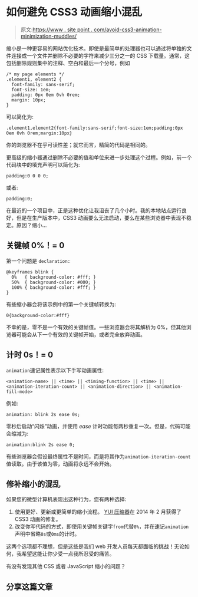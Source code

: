 # 如何避免 CSS3 动画缩小混乱

> 原文:[https://www . site point . com/avoid-css3-animation-minimization-muddles/](https://www.sitepoint.com/avoid-css3-animation-minification-muddles/)

缩小是一种更容易的网站优化技术。即使是最简单的处理器也可以通过将单独的文件连接成一个文件并删除不必要的字符来减少三分之一的 CSS 下载量。通常，这包括删除规则集中的注释、空白和最后一个分号，例如

```
/* my page elements */
.element1, element2 {
  font-family: sans-serif;
  font-size: 1em;
  padding: 0px 0em 0vh 0rem;
  margin: 10px;
}
```

可以简化为:

```
.element1,element2{font-family:sans-serif;font-size:1em;padding:0px 0em 0vh 0rem;margin:10px}
```

你的浏览器不在乎可读性差；就它而言，精简的代码是相同的。

更高级的缩小器通过删除不必要的值和单位来进一步处理这个过程。例如，前一个代码块中的填充声明可以简化为:

```
padding:0 0 0 0;
```

或者:

```
padding:0;
```

在最近的一个项目中，正是这种优化让我沮丧了几个小时。我的本地站点运行良好，但是在生产版本中，CSS3 动画要么无法启动，要么在某些浏览器中表现不稳定。原因？缩小…

## 关键帧 0%！= 0

第一个问题是 `declaration:`

```
@keyframes blink {
  0%   { background-color: #fff; }
  50%  { background-color: #000; }
  100% { background-color: #fff; }
}
```

有些缩小器会将该示例中的第一个关键帧转换为:

```
0{background-color:#fff}
```

不幸的是，零不是一个有效的关键帧值。一些浏览器会将其解析为 0%，但其他浏览器可能会从下一个有效的关键帧开始，或者完全放弃动画。

## 计时 0s！= 0

`animation`速记属性表示以下手写动画属性:

`<animation-name> || <time> || <timing-function> || <time> || <animation-iteration-count> || <animation-direction> || <animation-fill-mode>`

例如:

```
animation: blink 2s ease 0s;
```

零秒后启动“闪烁”动画，并使用 *ease* 计时功能每两秒重复一次。但是，代码可能会缩减为:

```
animation:blink 2s ease 0;
```

有些浏览器会假设最终属性不是时间，而是将其作为`animation-iteration-count`值读取。由于该值为零，动画将永远不会开始。

## 修补缩小的混乱

如果您的微型计算机表现出这种行为，您有两种选择:

1.  使用更好、更新或更简单的缩小流程。 [YUI 压缩器](http://yui.github.io/yuicompressor/)在 2014 年 2 月获得了 CSS3 动画的修复。
2.  改变你写代码的方式，即使用关键帧关键字`from`代替`0%`，并在速记`animation`声明中省略`0s`或`0ms`的计时。

这两个选项都不理想，但是这些是我们 web 开发人员每天都面临的挑战！无论如何，我希望这能让你少受一点我所忍受的痛苦。

有没有发现其他 CSS 或者 JavaScript 缩小的问题？

## 分享这篇文章